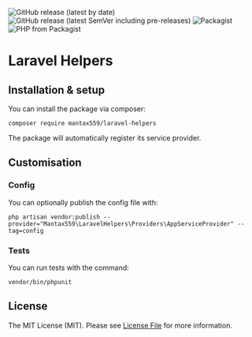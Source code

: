 ![GitHub release (latest by date)](https://img.shields.io/github/v/release/mantax559/laravel-helpers?label=latest&style=flat-square)
![GitHub release (latest SemVer including pre-releases)](https://img.shields.io/github/v/release/mantax559/laravel-helpers?include_prereleases&label=pre-release&style=flat-square)
![Packagist](https://img.shields.io/packagist/l/mantax559/laravel-helpers?style=flat-square)
![PHP from Packagist](https://img.shields.io/packagist/php-v/mantax559/laravel-helpers?style=flat-square)
# Laravel Helpers
## Installation & setup
You can install the package via composer:

    composer require mantax559/laravel-helpers

The package will automatically register its service provider.

## Customisation

### Config

You can optionally publish the config file with:

    php artisan vendor:publish --provider="Mantax559\LaravelHelpers\Providers\AppServiceProvider" --tag=config

### Tests
You can run tests with the command:

    vendor/bin/phpunit

## License

The MIT License (MIT). Please see [License File](LICENSE) for more information.
